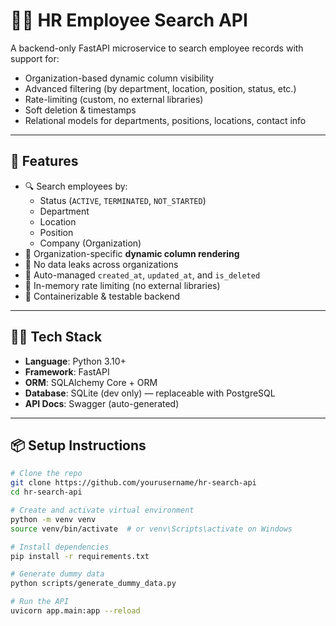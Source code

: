 # 🧑‍💼 HR Employee Search API

A backend-only FastAPI microservice to search employee records with support for:
- Organization-based dynamic column visibility
- Advanced filtering (by department, location, position, status, etc.)
- Rate-limiting (custom, no external libraries)
- Soft deletion & timestamps
- Relational models for departments, positions, locations, contact info

---

## 🚀 Features

- 🔍 Search employees by:
  - Status (`ACTIVE`, `TERMINATED`, `NOT_STARTED`)
  - Department
  - Location
  - Position
  - Company (Organization)
- 🧠 Organization-specific **dynamic column rendering**
- 🧼 No data leaks across organizations
- 🧾 Auto-managed `created_at`, `updated_at`, and `is_deleted`
- 🚫 In-memory rate limiting (no external libraries)
- 🔄 Containerizable & testable backend

---

## 🧑‍💻 Tech Stack

- **Language**: Python 3.10+
- **Framework**: FastAPI
- **ORM**: SQLAlchemy Core + ORM
- **Database**: SQLite (dev only) — replaceable with PostgreSQL
- **API Docs**: Swagger (auto-generated)

---

## 📦 Setup Instructions

```bash
# Clone the repo
git clone https://github.com/yourusername/hr-search-api
cd hr-search-api

# Create and activate virtual environment
python -m venv venv
source venv/bin/activate  # or venv\Scripts\activate on Windows

# Install dependencies
pip install -r requirements.txt

# Generate dummy data
python scripts/generate_dummy_data.py

# Run the API
uvicorn app.main:app --reload
